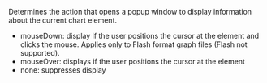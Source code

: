 Determines the action that opens a popup window to display
information about the current chart element.

- mouseDown: display if the user positions the cursor at the element
and clicks the mouse. Applies only to Flash format graph files (Flash not supported).
- mouseOver: displays if the user positions the cursor at the element
- none: suppresses display